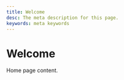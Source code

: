 ```yaml
---
title: Welcome
desc: The meta description for this page.
keywords: meta keywords
---
```


# Welcome

Home page content.